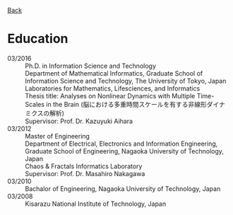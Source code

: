 [Back](index.md) 

# Education

<dl>
<dt>03/2016</dt>
<dd>Ph.D. in Information Science and Technology</br>
    Department of Mathematical Informatics, Graduate School of Information Science and Technology, The University of Tokyo, Japan</br>
    Laboratories for Mathematics, Lifesciences, and Informatics</br>
    Thesis title: Analyses on Nonlinear Dynamics with Multiple Time-Scales in the Brain (脳における多重時間スケールを有する非線形ダイナミクスの解析)</br>
    Supervisor: Prof. Dr. Kazuyuki Aihara</dd>
<dt>03/2012</dt>
<dd>Master of Engineering</br>
    Department of Electrical, Electronics and Information Engineering, Graduate School of Engineering, Nagaoka University of Technology, Japan</br>
    Chaos & Fractals Informatics Laboratory</br>
    Supervisor: Prof. Dr. Masahiro Nakagawa</dd></dd>
<dt>03/2010</dt>
<dd>Bachalor of Engineering, Nagaoka University of Technology, Japan</dd>
<dt>03/2008</dt>
<dd>Kisarazu National Institute of Technology, Japan</dd>
</dl>
